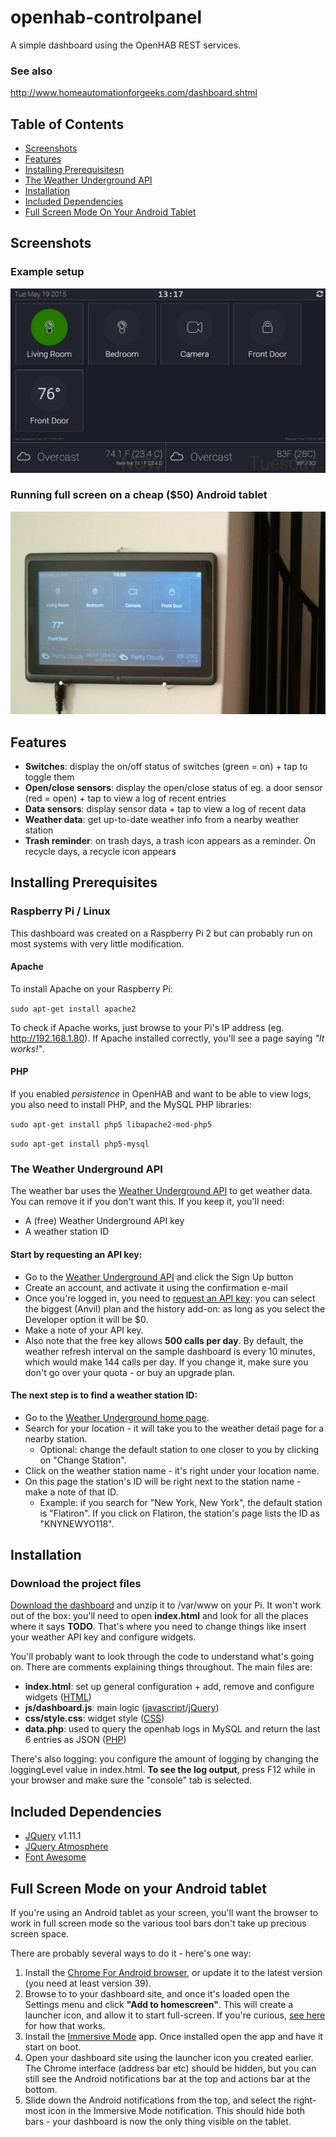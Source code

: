 # openhab-controlpanel
A simple dashboard using the OpenHAB REST services.

### See also

http://www.homeautomationforgeeks.com/dashboard.shtml

## Table of Contents

* [Screenshots](#screenshots)
* [Features](#features)
* [Installing Prerequisitesn](#installing-prerequisites)
* [The Weather Underground API](#the-weather-underground-api)
* [Installation](#installation)
* [Included Dependencies](#included-dependencies)
* [Full Screen Mode On Your Android Tablet](#full-screen-mode-on-your-android-tablet)

## Screenshots

### Example setup

![Example setup](https://github.com/HomeAutomationForGeeks/openhab-controlpanel/raw/master/screenshots/screenshot1.png)

### Running full screen on a cheap ($50) Android tablet

![Running on an Android tablet](https://github.com/HomeAutomationForGeeks/openhab-controlpanel/raw/master/screenshots/screenshot2.png)

## Features

* **Switches**: display the on/off status of switches (green = on) + tap to toggle them
* **Open/close sensors**: display the open/close status of eg. a door sensor (red = open) + tap to view a log of recent entries
* **Data sensors**: display sensor data + tap to view a log of recent data
* **Weather data**: get up-to-date weather info from a nearby weather station
* **Trash reminder**: on trash days, a trash icon appears as a reminder. On recycle days, a recycle icon appears

## Installing Prerequisites

### Raspberry Pi / Linux

This dashboard was created on a Raspberry Pi 2 but can probably run on most systems with very little modification.

#### Apache

To install Apache on your Raspberry Pi:

`sudo apt-get install apache2`

To check if Apache works, just browse to your Pi's IP address (eg. http://192.168.1.80). If Apache installed correctly, you'll see a page saying *"It works!"*.

#### PHP

If you enabled *persistence* in OpenHAB and want to be able to view logs, you also need to install PHP, and the MySQL PHP libraries:

`sudo apt-get install php5 libapache2-mod-php5`

`sudo apt-get install php5-mysql`

### The Weather Underground API

The weather bar uses the [Weather Underground API](http://www.wunderground.com/weather/api/) to get weather data. You can remove it if you don't want this. If you keep it, you'll need:

* A (free) Weather Underground API key
* A weather station ID

#### Start by requesting an API key:

* Go to the [Weather Underground API](http://www.wunderground.com/weather/api/) and click the Sign Up button
* Create an account, and activate it using the confirmation e-mail
* Once you're logged in, you need to [request an API key](http://www.wunderground.com/weather/api/d/pricing.html): you can select the biggest (Anvil) plan and the history add-on: as long as you select the Developer option it will be $0.
* Make a note of your API key.
* Also note that the free key allows **500 calls per day**. By default, the weather refresh interval on the sample dashboard is every 10 minutes, which would make 144 calls per day. If you change it, make sure you don't go over your quota - or buy an upgrade plan.

#### The next step is to find a weather station ID:

* Go to the [Weather Underground home page](http://www.wunderground.com/).
* Search for your location - it will take you to the weather detail page for a nearby station.
  * Optional: change the default station to one closer to you by clicking on "Change Station".
* Click on the weather station name - it's right under your location name.
* On this page the station's ID will be right next to the station name - make a note of that ID.
  * Example: if you search for "New York, New York", the default station is "Flatiron". If you click on Flatiron, the station's page lists the ID as "KNYNEWYO118".

## Installation

### Download the project files

[Download the dashboard](https://github.com/HomeAutomationForGeeks/openhab-controlpanel/archive/master.zip) and unzip it to /var/www on your Pi. It won't work out of the box: you'll need to open **index.html** and look for all the places where it says **TODO**. That's where you need to change things like insert your weather API key and configure widgets.

You'll probably want to look through the code to understand what's going on. There are comments explaining things throughout. 
The main files are:

* **index.html**: set up general configuration + add, remove and configure widgets ([HTML](http://www.w3schools.com/html/))
* **js/dashboard.js**: main logic ([javascript](http://www.w3schools.com/js/)/[jQuery](https://jquery.com/))
* **css/style.css**: widget style ([CSS](http://www.w3schools.com/css/))
* **data.php**: used to query the openhab logs in MySQL and return the last 6 entries as JSON ([PHP](http://www.w3schools.com/php/))

There's also logging: you configure the amount of logging by changing the loggingLevel value in index.html. **To see the log output**, press F12 while in your browser and make sure the "console" tab is selected.

## Included Dependencies

* [JQuery](https://jquery.com/) v1.11.1
* [JQuery Atmosphere](https://github.com/Atmosphere/atmosphere-javascript)
* [Font Awesome](https://fortawesome.github.io/Font-Awesome/)

## Full Screen Mode on your Android tablet

If you're using an Android tablet as your screen, you'll want the browser to work in full screen mode so the various tool bars don't take up precious screen space.

There are probably several ways to do it - here's one way:

1. Install the [Chrome For Android browser](https://play.google.com/store/apps/details?id=com.android.chrome), or update it to the latest version (you need at least version 39).
2. Browse to to your dashboard site, and once it's loaded open the Settings menu and click **"Add to homescreen"**. This will create a launcher icon, and allow it to start full-screen. If you're curious, [see here](https://developer.chrome.com/multidevice/android/installtohomescreen) for how that works.
3. Install the [Immersive Mode](https://play.google.com/store/apps/details?id=com.gmd.immersive) app. Once installed open the app and have it start on boot.
4. Open your dashboard site using the launcher icon you created earlier. The Chrome interface (address bar etc) should be hidden, but you can still see the Android notifications bar at the top and actions bar at the bottom.
5. Slide down the Android notifications from the top, and select the right-most icon in the Immersive Mode notification. This should hide both bars - your dashboard is now the only thing visible on the tablet.
